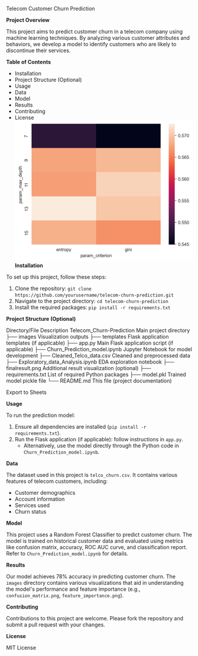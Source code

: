 Telecom Customer Churn Prediction

**Project Overview**

This project aims to predict customer churn in a telecom company using machine learning techniques. By analyzing various customer attributes and behaviors, we develop a model to identify customers who are likely to discontinue their services.

**Table of Contents**

* Installation
* Project Structure (Optional)
* Usage
* Data
* Model
* Results
* Contributing
* License
![Image description](images/grid2_heatmap.png)
**Installation**

To set up this project, follow these steps:

1. Clone the repository: `git clone https://github.com/yourusername/telecom-churn-prediction.git`
2. Navigate to the project directory: `cd telecom-churn-prediction`
3. Install the required packages: `pip install -r requirements.txt`

**Project Structure (Optional)**

Directory/File	Description
Telecom_Churn-Prediction	Main project directory
├── images	Visualization outputs
├── templates	Flask application templates (if applicable)
├── app.py	Main Flask application script (if applicable)
├── Churn_Prediction_model.ipynb	Jupyter Notebook for model development
├── Cleaned_Telco_data.csv	Cleaned and preprocessed data
├── Exploratory_data_Analysis.ipynb	EDA exploration notebook
├── finalresult.png	Additional result visualization (optional)
├── requirements.txt	List of required Python packages
├── model.pkl	Trained model pickle file
└── README.md	This file (project documentation)

Export to Sheets

**Usage**

To run the prediction model:

1. Ensure all dependencies are installed (`pip install -r requirements.txt`).
2. Run the Flask application (if applicable): follow instructions in `app.py`.
   - Alternatively, use the model directly through the Python code in `Churn_Prediction_model.ipynb`.

**Data**

The dataset used in this project is `telco_churn.csv`. It contains various features of telecom customers, including:

* Customer demographics
* Account information
* Services used
* Churn status

**Model**

This project uses a Random Forest Classifier to predict customer churn. The model is trained on historical customer data and evaluated using metrics like confusion matrix, accuracy, ROC AUC curve, and classification report. Refer to `Churn_Prediction_model.ipynb` for details.

**Results**

Our model achieves 78% accuracy in predicting customer churn. The `images` directory contains various visualizations that aid in understanding the model's performance and feature importance (e.g., `confusion_matrix.png`, `feature_importance.png`).

**Contributing**

Contributions to this project are welcome. Please fork the repository and submit a pull request with your changes.

**License**   


MIT License
